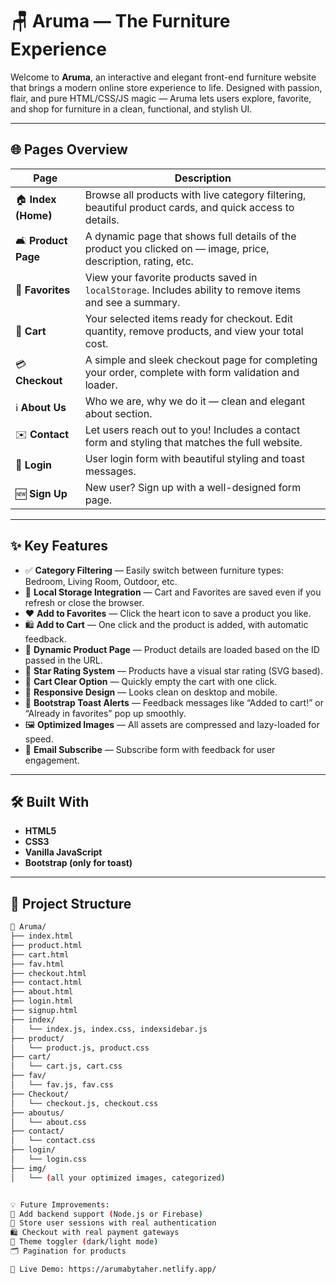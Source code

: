 # 🪑 Aruma — The Furniture Experience

Welcome to **Aruma**, an interactive and elegant front-end furniture website that brings a modern online store experience to life. Designed with passion, flair, and pure HTML/CSS/JS magic — Aruma lets users explore, favorite, and shop for furniture in a clean, functional, and stylish UI.

---

## 🌐 Pages Overview

| Page        | Description |
|-------------|-------------|
| 🏠 **Index (Home)** | Browse all products with live category filtering, beautiful product cards, and quick access to details. |
| 🛋️ **Product Page** | A dynamic page that shows full details of the product you clicked on — image, price, description, rating, etc. |
| 💖 **Favorites** | View your favorite products saved in `localStorage`. Includes ability to remove items and see a summary. |
| 🛒 **Cart** | Your selected items ready for checkout. Edit quantity, remove products, and view your total cost. |
| 💳 **Checkout** | A simple and sleek checkout page for completing your order, complete with form validation and loader. |
| ℹ️ **About Us** | Who we are, why we do it — clean and elegant about section. |
| ✉️ **Contact** | Let users reach out to you! Includes a contact form and styling that matches the full website. |
| 🔐 **Login** | User login form with beautiful styling and toast messages. |
| 🆕 **Sign Up** | New user? Sign up with a well-designed form page. |

---

## ✨ Key Features

- ✅ **Category Filtering** — Easily switch between furniture types: Bedroom, Living Room, Outdoor, etc.
- 💾 **Local Storage Integration** — Cart and Favorites are saved even if you refresh or close the browser.
- ❤️ **Add to Favorites** — Click the heart icon to save a product you like.
- 🛍️ **Add to Cart** — One click and the product is added, with automatic feedback.
- 🧾 **Dynamic Product Page** — Product details are loaded based on the ID passed in the URL.
- 🌟 **Star Rating System** — Products have a visual star rating (SVG based).
- 🧹 **Cart Clear Option** — Quickly empty the cart with one click.
- 📱 **Responsive Design** — Looks clean on desktop and mobile.
- 🍞 **Bootstrap Toast Alerts** — Feedback messages like “Added to cart!” or “Already in favorites” pop up smoothly.
- 🖼️ **Optimized Images** — All assets are compressed and lazy-loaded for speed.
- 📧 **Email Subscribe** — Subscribe form with feedback for user engagement.

---

## 🛠️ Built With

- **HTML5**
- **CSS3**
- **Vanilla JavaScript**
- **Bootstrap (only for toast)**

---

## 📂 Project Structure

```bash
📁 Aruma/
├── index.html
├── product.html
├── cart.html
├── fav.html
├── checkout.html
├── contact.html
├── about.html
├── login.html
├── signup.html
├── index/
│   └── index.js, index.css, indexsidebar.js
├── product/
│   └── product.js, product.css
├── cart/
│   └── cart.js, cart.css
├── fav/
│   └── fav.js, fav.css
├── Checkout/
│   └── checkout.js, checkout.css
├── aboutus/
│   └── about.css
├── contact/
│   └── contact.css
├── login/
│   └── login.css
├── img/
│   └── (all your optimized images, categorized)


💡 Future Improvements:
🧠 Add backend support (Node.js or Firebase)
🧾 Store user sessions with real authentication
🛍️ Checkout with real payment gateways
🎨 Theme toggler (dark/light mode)
🗂️ Pagination for products

🚀 Live Demo: https://arumabytaher.netlify.app/
